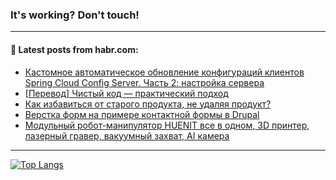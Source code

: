 ### It's working? Don't touch!

---
<!--
#### 🛠️ Technical stack:

![C++](https://img.shields.io/badge/C++-informational?logo=c%2B%2B&style=flat&logoColor=white&color=9C033A)
![Java](https://img.shields.io/badge/Java-informational?logo=java&style=flat&logoColor=white&color=007396)
![Kotlin](https://img.shields.io/badge/Kotlin-informational?logo=Kotlin&style=flat&logoColor=white&color=0095D5)
![JS](https://img.shields.io/badge/JS-informational?logo=javaScript&style=flat&logoColor=black&color=F7Df1E) <br>
![HTML5](https://img.shields.io/badge/HTML5-informational?logo=html5&style=flat&logoColor=white&color=E34F26)
![CSS3](https://img.shields.io/badge/CSS3-informational?logo=css3&style=flat&logoColor=white&color=157286)
![Sass](https://img.shields.io/badge/Saas-informational?logo=sass&style=flat&logoColor=white&color=hotpink)
![PHP](https://img.shields.io/badge/PHP-informational?logo=php&style=flat&logoColor=white&color=777BB4) <br>
![WebPAck](https://img.shields.io/badge/WebPack-informational?logo=webPack&style=flat&logoColor=white&color=FF6F00)
![Bootstrap](https://img.shields.io/badge/Bootstrap-informational?logo=Bootstrap&style=flat&logoColor=white&color=7952B3)
![MySQL](https://img.shields.io/badge/MySQL-informational?logo=MySQL&style=flat&logoColor=white&color=00f) <br>
![NodeJS](https://img.shields.io/badge/NodeJS-informational?logo=node.js&style=flat&logoColor=white&color=43853D)
![Spring](https://img.shields.io/badge/Spring-informational?logo=Spring&style=flat&logoColor=white&color=0A9EDC)
![Angular](https://img.shields.io/badge/Vue-informational?logo=vue.js&style=flat&logoColor=white&color=red)
![Git](https://img.shields.io/badge/Git-informational?logo=git&style=flat&logoColor=white&color=darkorange)

___
-->

#### 💬 Latest posts from habr.com:

<!-- BLOG-POST-LIST:START -->
- [Кастомное автоматическое обновление конфигураций клиентов Spring Cloud Config Server. Часть 2: настройка сервера](https://habr.com/ru/post/682594/?utm_source=habrahabr&utm_medium=rss&utm_campaign=682594)
- [[Перевод] Чистый код — практический подход](https://habr.com/ru/post/682922/?utm_source=habrahabr&utm_medium=rss&utm_campaign=682922)
- [Как избавиться от старого продукта, не удаляя продукт?](https://habr.com/ru/post/682894/?utm_source=habrahabr&utm_medium=rss&utm_campaign=682894)
- [Верстка форм на примере контактной формы в Drupal](https://habr.com/ru/post/682908/?utm_source=habrahabr&utm_medium=rss&utm_campaign=682908)
- [Модульный робот-манипулятор HUENIT все в одном, 3D принтер, лазерный гравер, вакуумный захват, AI камера](https://habr.com/ru/post/674796/?utm_source=habrahabr&utm_medium=rss&utm_campaign=674796)
<!-- BLOG-POST-LIST:END -->

---

[![Top Langs](https://github-readme-stats.vercel.app/api/top-langs/?username=zloylis&layout=compact&hide_border=true&theme=dracula)](https://github.com/zloylis)

